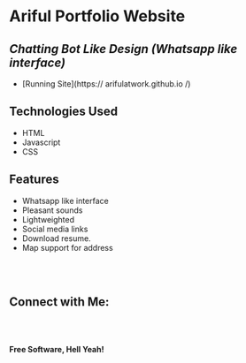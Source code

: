 # Ariful Portfolio Website
## _Chatting Bot Like Design (Whatsapp like interface)_


- [Running Site](https:// arifulatwork.github.io
/)


## Technologies Used

- HTML
- Javascript
- CSS

## Features

- Whatsapp like interface
- Pleasant sounds
- Lightweighted
- Social media links
- Download resume.
- Map support for address


<br><br>

## Connect with Me: 

<br>


<br>

**Free Software, Hell Yeah!**
